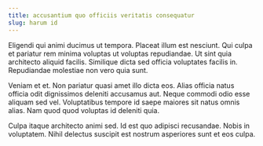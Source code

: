 ```yaml
---
title: accusantium quo officiis veritatis consequatur
slug: harum id
---
```


Eligendi qui animi ducimus ut tempora. Placeat illum est nesciunt. Qui culpa et pariatur rem minima voluptas ut voluptas repudiandae. Ut sint quia architecto aliquid facilis. Similique dicta sed officia voluptates facilis in. Repudiandae molestiae non vero quia sunt.

Veniam et et. Non pariatur quasi amet illo dicta eos. Alias officia natus officia odit dignissimos deleniti accusamus aut. Neque commodi odio esse aliquam sed vel. Voluptatibus tempore id saepe maiores sit natus omnis alias. Nam quod quod voluptas id deleniti quia.

Culpa itaque architecto animi sed. Id est quo adipisci recusandae. Nobis in voluptatem. Nihil delectus suscipit est nostrum asperiores sunt et eos culpa.

